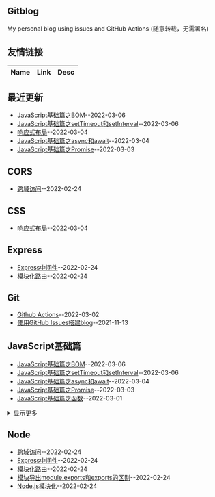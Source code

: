 ## Gitblog
My personal blog using issues and GitHub Actions (随意转载，无需署名)
## 友情链接
| Name | Link | Desc | 
 | ---- | ---- | ---- |
## 最近更新
- [JavaScript基础篇之BOM](https://github.com/Twlig/issuesBlog/issues/18)--2022-03-06
- [JavaScript基础篇之setTimeout和setInterval](https://github.com/Twlig/issuesBlog/issues/17)--2022-03-06
- [响应式布局](https://github.com/Twlig/issuesBlog/issues/16)--2022-03-04
- [JavaScript基础篇之async和await](https://github.com/Twlig/issuesBlog/issues/15)--2022-03-04
- [JavaScript基础篇之Promise](https://github.com/Twlig/issuesBlog/issues/14)--2022-03-03
## CORS
- [跨域访问](https://github.com/Twlig/issuesBlog/issues/8)--2022-02-24
## CSS
- [响应式布局](https://github.com/Twlig/issuesBlog/issues/16)--2022-03-04
## Express
- [Express中间件](https://github.com/Twlig/issuesBlog/issues/7)--2022-02-24
- [模块化路由](https://github.com/Twlig/issuesBlog/issues/6)--2022-02-24
## Git
- [Github Actions](https://github.com/Twlig/issuesBlog/issues/13)--2022-03-02
- [使用GitHub Issues搭建blog](https://github.com/Twlig/issuesBlog/issues/2)--2021-11-13
## JavaScript基础篇
- [JavaScript基础篇之BOM](https://github.com/Twlig/issuesBlog/issues/18)--2022-03-06
- [JavaScript基础篇之setTimeout和setInterval](https://github.com/Twlig/issuesBlog/issues/17)--2022-03-06
- [JavaScript基础篇之async和await](https://github.com/Twlig/issuesBlog/issues/15)--2022-03-04
- [JavaScript基础篇之Promise](https://github.com/Twlig/issuesBlog/issues/14)--2022-03-03
- [JavaScript基础篇之函数](https://github.com/Twlig/issuesBlog/issues/12)--2022-03-01
<details><summary>显示更多</summary>

- [JavaScript基础篇之原型与原型链](https://github.com/Twlig/issuesBlog/issues/11)--2022-02-28
- [JavaScript基础篇之对象](https://github.com/Twlig/issuesBlog/issues/10)--2022-02-28
- [JavaScript基础篇之变量与作用域](https://github.com/Twlig/issuesBlog/issues/9)--2022-02-25
</details>

## Node
- [跨域访问](https://github.com/Twlig/issuesBlog/issues/8)--2022-02-24
- [Express中间件](https://github.com/Twlig/issuesBlog/issues/7)--2022-02-24
- [模块化路由](https://github.com/Twlig/issuesBlog/issues/6)--2022-02-24
- [模块导出module.exports和exports的区别](https://github.com/Twlig/issuesBlog/issues/5)--2022-02-24
- [Node.js模块化](https://github.com/Twlig/issuesBlog/issues/4)--2022-02-24
